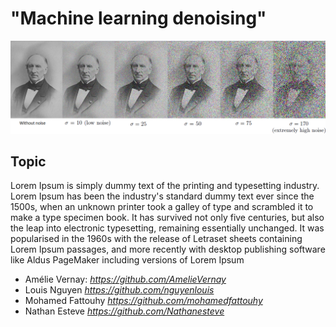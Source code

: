 
# **"Machine learning denoising"**

![image](/datasets/images/Augustin_Louis_Cauchy_illustration.png)

## Topic

Lorem Ipsum is simply dummy text of the printing and typesetting industry. Lorem Ipsum has been the industry's standard dummy text ever since the 1500s, when an unknown printer took a galley of type and scrambled it to make a type specimen book. It has survived not only five centuries, but also the leap into electronic typesetting, remaining essentially unchanged. It was popularised in the 1960s with the release of Letraset sheets containing Lorem Ipsum passages, and more recently with desktop publishing software like Aldus PageMaker including versions of Lorem Ipsum

+ Amélie Vernay: *<https://github.com/AmelieVernay>*
+ Louis Nguyen *<https://github.com/nguyenlouis>*
+ Mohamed Fattouhy *<https://github.com/mohamedfattouhy>*
+ Nathan Esteve *<https://github.com/Nathanesteve>*


